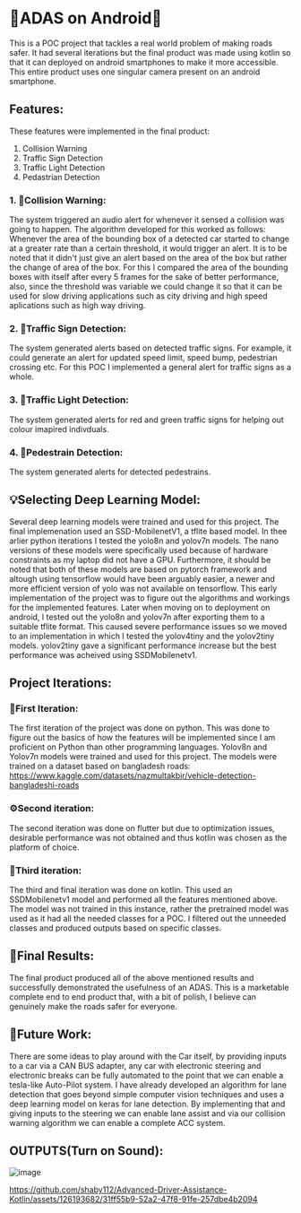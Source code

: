 # 🚗ADAS on Android📱

This is a POC project that tackles a real world problem of making roads safer. It had several iterations but the final product was made using kotlin so that it can deployed on android smartphones to make it more accessible. This entire product uses one singular camera present on an android smartphone.

## Features:

These features were implemented in the final product:
1. Collision Warning
2. Traffic Sign Detection
3. Traffic Light Detection
4. Pedastrian Detection

### 1. 🚨Collision Warning:

The system triggered an audio alert for whenever it sensed a collision was going to happen. The algorithm developed for this worked as follows: Whenever the area of the bounding box of a detected car started to change at a greater rate than a certain threshold, it would trigger an alert. It is to be noted that it didn't just give an alert based on the area of the box but rather the change of area of the box. For this I compared the area of the bounding boxes with itself after every 5 frames for the sake of better performance, also, since the threshold was variable we could change it so that it can be used for slow driving applications such as city driving and high speed aplications such as high way driving.

### 2. 🛑Traffic Sign Detection:

The system generated alerts based on detected traffic signs. For example, it could generate an alert for updated speed limit, speed bump, pedestrian crossing etc. For this POC I implemented a general alert for traffic signs as a whole.

### 3. 🚦Traffic Light Detection:

The system generated alerts for red and green traffic signs for helping out colour imapired indivduals.

### 4. 🚶Pedestrain Detection:

The system generated alerts for detected pedestrains.

## 💡Selecting Deep Learning Model:

Several deep learning models were trained and used for this project. The final implemenation used an SSD-MobilenetV1, a tflite based model. In thee arlier python iterations I tested the yolo8n and yolov7n models. The nano versions of these models were specifically used because of hardware constraints as my laptop did not have a GPU. Furthermore, it should be noted that both of these models are based on pytorch framework and altough using tensorflow would have been arguably easier, a newer and more efficient version of yolo was not available on tensorflow. This early implementation of the project was to figure out the algorithms and workings for the implemented features. Later when moving on to deployment on android, I tested out the yolo8n and yolov7n after exporting them to a suitable tflite format. This caused severe performance issues so we moved to an implementation in which I tested the yolov4tiny and the yolov2tiny models. yolov2tiny gave a significant performance increase but the best performance was acheived using SSDMobilenetv1. 

## Project Iterations:

### 🚀First Iteration:

The first iteration of the project was done on python. This was done to figure out the basics of how the features will be implemented since I am proficient on Python than other programming languages. Yolov8n and Yolov7n models were trained and used for this project. The models were trained on a dataset based on bangladesh roads: https://www.kaggle.com/datasets/nazmultakbir/vehicle-detection-bangladeshi-roads

### ⚙️Second iteration:

The second iteration was done on flutter but due to optimization issues, desirable performance was not obtained and thus kotlin was chosen as the platform of choice.

### 🎉Third iteration:

The third and final iteration was done on kotlin. This used an SSDMobilenetv1 model and performed all the features mentioned above. The model was not trained in this instance, rather the pretrained model was used as it had all the needed classes for a POC. I filtered out the unneeded classes and produced outputs based on specific classes.

## 🏁Final Results:

The final product produced all of the above mentioned results and successfully demonstrated the usefulness of an ADAS. This is a marketable complete end to end product that, with a bit of polish, I believe can genuinely make the roads safer for everyone.

## 🔮Future Work:

There are some ideas to play around with the Car itself, by providing inputs to a car via a CAN BUS adapter, any car with electronic steering and electronic breaks can be fully automated to the point that we can enable a tesla-like Auto-Pilot system. I have already developed an algorithm for lane detection that goes beyond simple computer vision techniques and uses a deep learning model on keras for lane detection. By implementing that and giving inputs to the steering we can enable lane assist and via our collision warning algorithm we can enable a complete ACC system.

## OUTPUTS(Turn on Sound):

![image](https://github.com/shaby112/Advanced-Driver-Assistance-Kotlin/assets/126193682/28236925-3d7e-492c-953c-6da58f1adf42)


https://github.com/shaby112/Advanced-Driver-Assistance-Kotlin/assets/126193682/31ff55b9-52a2-47f8-91fe-257dbe4b2094




